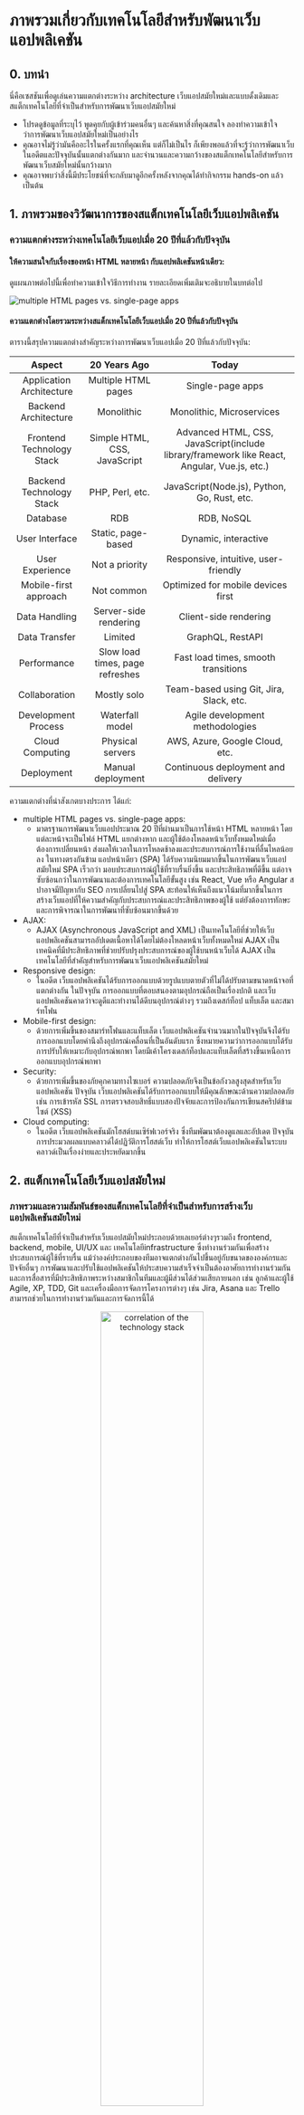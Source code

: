 # ภาพรวมเกี่ยวกับเทคโนโลยีสำหรับพัฒนาเว็บแอปพลิเคชัน

## 0. บทนำ

นี่คือเซสชันเพื่อดูเล่นความแตกต่างระหว่าง architecture เว็บแอปสมัยใหม่และแบบดั้งเดิมและสแต็กเทคโนโลยีที่จำเป็นสำหรับการพัฒนาเว็บแอปสมัยใหม่

- โปรดดูข้อมูลที่ระบุไว้ พูดคุยกับผู้เข้าร่วมคนอื่นๆ และค้นหาสิ่งที่คุณสนใจ ลองทำความเข้าใจว่าการพัฒนาเว็บแอปสมัยใหม่เป็นอย่างไร
- คุณอาจไม่รู้ว่ามันคืออะไรในครั้งแรกที่คุณเห็น แต่ก็ไม่เป็นไร ก็เพียงพอแล้วที่จะรู้ว่าการพัฒนาเว็บในอดีตและปัจจุบันนั้นแตกต่างกันมาก และจำนวนและความกว้างของสแต็กเทคโนโลยีสำหรับการพัฒนาเว็บสมัยใหม่นั้นกว้างมาก
- คุณอาจพบว่าสิ่งนี้มีประโยชน์ที่จะกลับมาดูอีกครั้งหลังจากคุณได้ทำกิจกรรม hands-on แล้ว เป็นต้น

## 1. ภาพรวมของวิวัฒนาการของสแต็กเทคโนโลยีเว็บแอปพลิเคชัน

### ความแตกต่างระหว่างเทคโนโลยีเว็บแอปเมื่อ 20 ปีที่แล้วกับปัจจุบัน

#### ให้ความสนใจกับเรื่องของหน้า HTML หลายหน้า กับแอปพลิเคชันหน้าเดียว:

ดูแผนภาพต่อไปนี้เพื่อทำความเข้าใจวิธีการทำงาน รายละเอียดเพิ่มเติมจะอธิบายในบทต่อไป

![multiple HTML pages vs. single-page apps](./img/0th/mpa_vs_spa.jpg)

#### ความแตกต่างโดยรวมระหว่างสแต็กเทคโนโลยีเว็บแอปเมื่อ 20 ปีที่แล้วกับปัจจุบัน

ตารางนี้สรุปความแตกต่างสำคัญระหว่างการพัฒนาเว็บแอปเมื่อ 20 ปีที่แล้วกับปัจจุบัน:


|          Aspect         | 20 Years Ago | Today                      |
|:-----------------------:|:------------:|:--------------------------:|
|    Application Architecture | Multiple HTML pages | Single-page apps |
|       Backend Architecture | Monolithic	| Monolithic, Microservices|
|    Frontend Technology Stack | Simple HTML, CSS, JavaScript | Advanced HTML, CSS, JavaScript(include library/framework like React, Angular, Vue.js, etc.) |
|       Backend Technology Stack | PHP, Perl, etc. |  JavaScript(Node.js), Python, Go, Rust, etc.|
|         Database           | RDB	| RDB, NoSQL| 
|        User Interface     | Static, page-based | Dynamic, interactive |
|        User Experience    | Not a priority | Responsive, intuitive, user-friendly |
|     Mobile-first approach | Not common | Optimized for mobile devices first |
|         Data Handling     | Server-side rendering | Client-side rendering |
|         Data Transfer     | Limited | GraphQL, RestAPI |
|          Performance      | Slow load times, page refreshes | Fast load times, smooth transitions |
|         Collaboration     | Mostly solo | Team-based using Git, Jira, Slack, etc. |
|   Development Process     | Waterfall model | Agile development methodologies |
|       Cloud Computing     | Physical servers | AWS, Azure, Google Cloud, etc. |
|          Deployment       | Manual deployment | Continuous deployment and delivery |

ความแตกต่างที่น่าสังเกตบางประการ ได้แก่:

- multiple HTML pages vs. single-page apps:
  - มาตรฐานการพัฒนาเว็บแอปประมาณ 20 ปีที่ผ่านมาเป็นการใช้หน้า HTML หลายหน้า โดยแต่ละหน้าจะเป็นไฟล์ HTML แยกต่างหาก และผู้ใช้ต้องโหลดหน้าเว็บทั้งหมดใหม่เมื่อต้องการเปลี่ยนหน้า ส่งผลให้เวลาในการโหลดช้าลงและประสบการณ์การใช้งานที่ลื่นไหลน้อยลง ในทางตรงกันข้าม แอปหน้าเดียว (SPA) ได้รับความนิยมมากขึ้นในการพัฒนาเว็บแอปสมัยใหม่ SPA เร็วกว่า มอบประสบการณ์ผู้ใช้ที่ราบรื่นยิ่งขึ้น และประสิทธิภาพที่ดีขึ้น แต่อาจซับซ้อนกว่าในการพัฒนาและต้องการเทคโนโลยีขั้นสูง เช่น React, Vue หรือ Angular สปาอาจมีปัญหากับ SEO การเปลี่ยนไปสู่ SPA สะท้อนให้เห็นถึงแนวโน้มที่มากขึ้นในการสร้างเว็บแอปที่ให้ความสำคัญกับประสบการณ์และประสิทธิภาพของผู้ใช้ แต่ยังต้องการทักษะและการพิจารณาในการพัฒนาที่ซับซ้อนมากขึ้นด้วย
- AJAX: 
  - AJAX (Asynchronous JavaScript and XML) เป็นเทคโนโลยีที่ช่วยให้เว็บแอปพลิเคชันสามารถอัปเดตเนื้อหาได้โดยไม่ต้องโหลดหน้าเว็บทั้งหมดใหม่  AJAX เป็นเทคนิคที่มีประสิทธิภาพที่ช่วยปรับปรุงประสบการณ์ของผู้ใช้บนหน้าเว็บได้  AJAX เป็นเทคโนโลยีที่สำคัญสำหรับการพัฒนาเว็บแอปพลิเคชันสมัยใหม่
- Responsive design: 
  - ในอดีต เว็บแอปพลิเคชันได้รับการออกแบบด้วยรูปแบบตายตัวที่ไม่ได้ปรับตามขนาดหน้าจอที่แตกต่างกัน ในปัจจุบัน การออกแบบที่ตอบสนองตามอุปกรณ์ถือเป็นเรื่องปกติ และเว็บแอปพลิเคชันคาดว่าจะดูดีและทำงานได้ดีบนอุปกรณ์ต่างๆ รวมถึงเดสก์ท็อป แท็บเล็ต และสมาร์ทโฟน
- Mobile-first design:
  - ด้วยการเพิ่มขึ้นของสมาร์ทโฟนและแท็บเล็ต เว็บแอปพลิเคชันจำนวนมากในปัจจุบันจึงได้รับการออกแบบโดยคำนึงถึงอุปกรณ์เคลื่อนที่เป็นอันดับแรก ซึ่งหมายความว่าการออกแบบได้รับการปรับให้เหมาะกับอุปกรณ์พกพา โดยมีเค้าโครงเดสก์ท็อปและแท็บเล็ตที่สร้างขึ้นเหนือการออกแบบอุปกรณ์พกพา
- Security:
  - ด้วยการเพิ่มขึ้นของภัยคุกคามทางไซเบอร์ ความปลอดภัยจึงเป็นข้อกังวลสูงสุดสำหรับเว็บแอปพลิเคชัน ปัจจุบัน เว็บแอปพลิเคชันได้รับการออกแบบให้มีคุณลักษณะด้านความปลอดภัย เช่น การเข้ารหัส SSL การตรวจสอบสิทธิ์แบบสองปัจจัยและการป้องกันการเขียนสคริปต์ข้ามไซต์ (XSS)
- Cloud computing:
  - ในอดีต เว็บแอปพลิเคชันมักโฮสต์บนเซิร์ฟเวอร์จริง ซึ่งทีมพัฒนาต้องดูแลและอัปเดต ปัจจุบัน การประมวลผลแบบคลาวด์ได้ปฏิวัติการโฮสต์เว็บ ทำให้การโฮสต์เว็บแอปพลิเคชันในระบบคลาวด์เป็นเรื่องง่ายและประหยัดมากขึ้น

## 2. สแต็กเทคโนโลยีเว็บแอปสมัยใหม่

### ภาพรวมและความสัมพันธ์ของสแต็กเทคโนโลยีที่จำเป็นสำหรับการสร้างเว็บแอปพลิเคชันสมัยใหม่

สแต็กเทคโนโลยีที่จำเป็นสำหรับเว็บแอปสมัยใหม่ประกอบด้วยเลเยอร์ต่างๆรวมถึง frontend, backend, mobile, UI/UX และ เทคโนโลยีinfrastructure ซึ่งทำงานร่วมกันเพื่อสร้างประสบการณ์ผู้ใช้ที่ราบรื่น แม้ว่าองค์ประกอบของทีมอาจแตกต่างกันไปขึ้นอยู่กับขนาดขององค์กรและปัจจัยอื่นๆ การพัฒนาและปรับใช้แอปพลิเคชันให้ประสบความสำเร็จจำเป็นต้องอาศัยการทำงานร่วมกันและการสื่อสารที่มีประสิทธิภาพระหว่างสมาชิกในทีมและผู้มีส่วนได้ส่วนเสียภายนอก เช่น ลูกค้าและผู้ใช้ Agile, XP, TDD, Git และเครื่องมือการจัดการโครงการต่างๆ เช่น Jira, Asana และ Trello สามารถช่วยในการทำงานร่วมกันและการจัดการนี้ได้

<div align="center">
<img src="./img/0th/correlation_tech_stack.jpg" alt="correlation of the technology stack" width="60%">
</div>

#### คำอธิบายสั้น ๆ ของแต่ละเลเยอร์เทคโนโลยีในสแต็กการพัฒนาเว็บแอปสมัยใหม่:

- Frontend: 
  - เลเยอร์นี้มีหน้าที่สร้าง user interface และ user experience ของแอปพลิเคชัน โดยใช้เทคโนโลยีเช่น HTML, CSS, JavaScript และfrontend frameworksต่างๆ เช่น React, Vue และ Angular
- Backend:
  - เลเยอร์นี้มีหน้าที่จัดการตรรกะทางธุรกิจและการจัดเก็บข้อมูลของแอปพลิเคชัน โดยใช้เทคโนโลยีserver-side เช่น ภาษาการเขียนโปรแกรม เช่น Node.js, Python, Ruby และ Java และframeworkต่างๆ เช่น Express.js, Nest.js, Django, FastAPI, Spring, Ruby on Rails
- Mobile:
  - เลเยอร์นี้มีหน้าที่ในการพัฒนาแอปพลิเคชันมือถือที่ทำงานควบคู่กับเว็บแอป ใช้ framework การพัฒนาแอพแบบเนทีฟเช่น Swift, Kotlin และ Java หรือ framework การพัฒนา cross-platform เช่น React Native และ Flutter
- UI/UX: 
  - เลเยอร์นี้มีหน้าที่สร้างประสบการณ์ผู้ใช้ที่ดึงดูดสายตาและราบรื่นสำหรับแอปพลิเคชัน โดยใช้เครื่องมือออกแบบ เช่น Sketch, Figma และ Adobe XD
- Infrastructure:
  - เลเยอร์นี้มีหน้าที่การปรับใช้ การปรับขนาด และการจัดการแอปพลิเคชัน ใช้ cloud platform เช่น AWS, Azure และ GCP และเครื่องมือ DevOps เช่น Docker, Kubernetes, Ansible และ Terraform

แต่ละเลเยอร์ต้องการชุดทักษะและความเชี่ยวชาญที่แตกต่างกัน และการทำงานร่วมกันระหว่างทีมต่างๆ เป็นสิ่งสำคัญเพื่อให้มั่นใจว่าการพัฒนาและการปรับใช้แอปพลิเคชันประสบความสำเร็จ

### แผนภาพพร้อมชื่อโดยละเอียด (เป็นตัวอย่างเท่านั้น) ของสแต็คเทคโนโลยีที่จำเป็นสำหรับเว็บแอปสมัยใหม่

ชื่อโดยละเอียดของสแต็คเทคโนโลยีที่จำเป็นสำหรับการพัฒนาเว็บแอปพลิเคชันสมัยใหม่แสดงอยู่ในตัวอย่างบนสติกกี่ นี่เป็นเพียงตัวอย่างเท่านั้น ผู้เขียนได้โพสต์สติกกี่พร้อมชื่อสแต็กเทคโนโลยีที่คิดขึ้นได้อย่างรวดเร็วในเวลาที่เขียน โปรดทราบว่าเทคโนโลยีมีการพัฒนาอย่างต่อเนื่อง และข้อมูลนี้อาจล้าสมัยได้ทุกเมื่อ

![the detailed names of the technology stacks examples](./img/0th/technology_stack_name_examples.jpg)

## 3. Links
- [MDN Web Docs](https://developer.mozilla.org/en-US/docs/Learn)
  - มีการรวบรวมข้อมูลเกี่ยวกับเทคโนโลยีเว็บ นอกจากนี้ยังมีแบบฝึกหัดสำหรับผู้เริ่มต้น
- [microsoft/Web-Dev-For-Beginners](https://microsoft.github.io/Web-Dev-For-Beginners/#/)
  - หลักสูตรสำหรับผู้เริ่มต้นในการพัฒนาเว็บที่ Microsoft นำเสนอ
    - [เนื้อหาเพิ่มเติม](https://learn.microsoft.com/en-us/users/wirelesslife/collections/p1ddcy5jwy0jkm) ของหลักสูตรข้างต้น
      - นอกจากเนื้อหาด้านบนนี้แล้ว ยังมีเนื้อหาที่หลากหลายให้เลือกใน [Microsoft Learn](https://learn.microsoft.com/en-us/training/) เพิ่มเติม
- [web.dev](https://web.dev/)
  - คำแนะนำสำหรับการพัฒนาเว็บสมัยใหม่ โดย Google
- [Developer Roadmaps](https://roadmap.sh/)
  - มีชุดของแผนงานที่จะแนะนำผู้เรียนผ่านเส้นทางต่างๆ ของการพัฒนาเว็บ นอกจากนี้ แผนงานจะได้รับการอัปเดตเป็นประจำเพื่อให้ทันกับแนวโน้มและเทคโนโลยีล่าสุดในด้านนี้
- [The State of JS](https://2022.stateofjs.com/en-US/)
  - เว็บไซต์นี้รวบรวมแบบสำรวจที่รวบรวมจากนักพัฒนาเว็บทั่วโลกทุกปี เป็นข้อมูลอ้างอิงที่ดีในการดูแนวโน้มและสถานะเกี่ยวกับ JavaScript โปรดทราบว่า URL จะเปลี่ยนแปลงทุกปี
